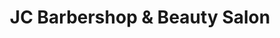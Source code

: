 ---
title: "JC Barbershop & Beauty Salon"
url: /west-allis/jc-barbershop-und-beauty-salon/
shop: Friseur
---